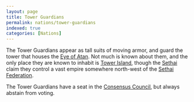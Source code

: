 ```yaml
---
layout: page
title: Tower Guardians
permalink: nations/tower-guardians
indexed: true
categories: [Nations]
---
```


The Tower Guardians appear as tall suits of moving armor, and guard the tower that houses the [Eye of Atan](/items/eye_of_atan). 
Not much is known about them, and the only place they are known to inhabit is [Tower Island](/locations/tower-island), 
though the [Sethai](/races/sethai) claim they control a vast empire somewhere north-west of the [Sethai Federation](/nations/sethai-federation).

The Tower Guardians have a seat in the [Consensus Council](/organizations/consensus_council), but always abstain from voting.
